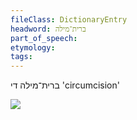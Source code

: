 ```yaml
---
fileClass: DictionaryEntry
headword: ברית־מילה
part_of_speech: 
etymology: 
tags: 
---
```

ברית־מילה
די
'circumcision'

![](https://ia802902.us.archive.org/9/items/Yiddish-Dialect-Maps/map%20-%20FoY3-25%20-%20bris.jpg)

